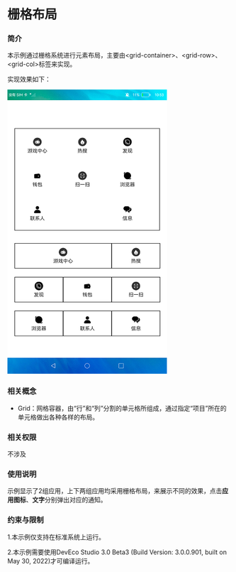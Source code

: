 # 栅格布局

### 简介

本示例通过栅格系统进行元素布局，主要由<grid-container\>、<grid-row\>、<grid-col\>标签来实现。

实现效果如下：

![](screenshots/device/main.png)

### 相关概念

-  Grid：网格容器，由“行”和“列”分割的单元格所组成，通过指定“项目”所在的单元格做出各种各样的布局。

### 相关权限

不涉及

### 使用说明

示例显示了2组应用，上下两组应用均采用栅格布局，来展示不同的效果，点击**应用图标**、**文字**分别弹出对应的通知。

### 约束与限制

1.本示例仅支持在标准系统上运行。

2.本示例需要使用DevEco Studio 3.0 Beta3 (Build Version: 3.0.0.901, built on May 30, 2022)才可编译运行。
